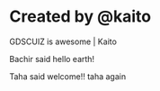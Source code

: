 # Created by @kaito

GDSCUIZ is awesome | Kaito

Bachir said hello earth!

Taha said welcome!!
taha again
